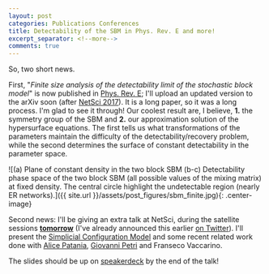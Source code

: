 ```yaml
---
layout: post
categories: Publications Conferences
title: Detectability of the SBM in Phys. Rev. E and more!
excerpt_separator: <!--more-->
comments: true
---
```


So, two short news.


First, "_Finite size analysis of the detectability limit of the stochastic block model_" is now published in [Phys. Rev. E](https://journals.aps.org/pre/abstract/10.1103/PhysRevE.95.062304); I'll upload an updated version to the arXiv soon (after [NetSci 2017](http://netsci2017.net/)).
It is a long paper, so it was a long process.
I'm glad to see it through! 
Our coolest result are, I believe, **1.** the symmetry group of the SBM and **2.** our approximation solution of the hypersurface equations.
The first tells us what transformations of the parameters maintain the difficulty of the detectability/recovery problem, while the second determines the surface of constant detectability in the parameter space.

![(a) Plane of constant density in the two block SBM (b-c) Detectability phase space of the two block SBM (all possible values of the mixing matrix) at fixed density. The central circle highlight the undetectable region (nearly ER networks).]({{ site.url }}/assets/post_figures/sbm_finite.jpg){: .center-image}

Second news: I'll be giving an extra talk at NetSci, during the satellite sessions [**tomorrow**](http://complexdata.businesscatalyst.com/program.html) (I've already announced this earlier [on Twitter](https://twitter.com/_jgyou/status/874687304065011712)). I'll present the [Simplicial Configuration Model](https://arxiv.org/abs/1705.10298) and some recent related work done with [Alice Patania](http://apatania.altervista.org/), [Giovanni Petri](https://lordgrilo.github.io/) and Franseco Vaccarino. 
 <!--more-->
 The slides should be up on [speakerdeck](https://speakerdeck.com/jgyou/) by the end of the talk!
